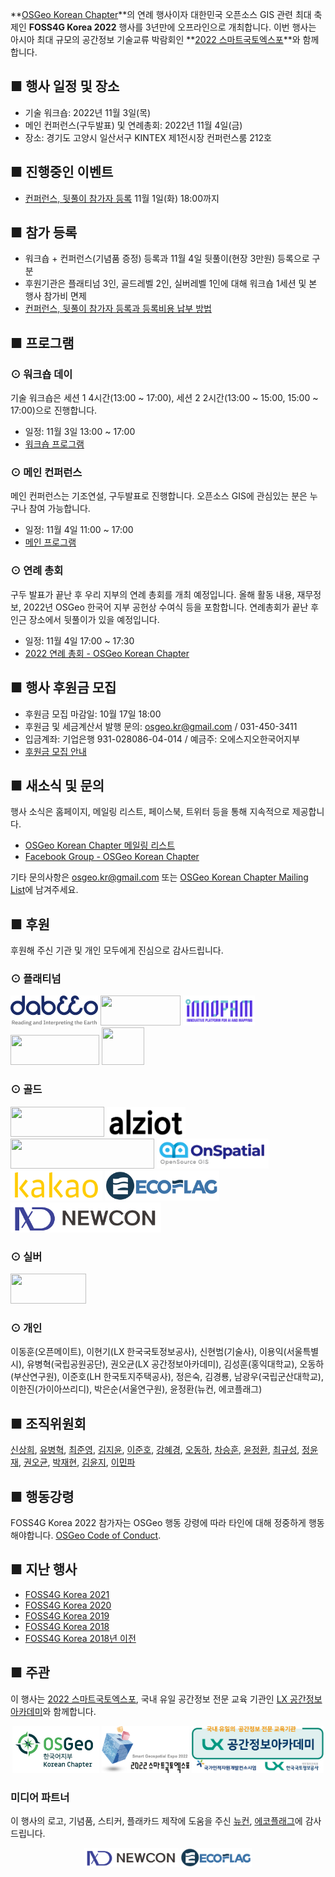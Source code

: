 
**[OSGeo Korean Chapter](https://www.osgeo.kr/)**의 연례 행사이자 대한민국 오픈소스 GIS 관련 최대 축제인 **FOSS4G Korea 2022** 행사를 3년만에 오프라인으로 개최합니다.
이번 행사는 아시아 최대 규모의 공간정보 기술교류 박람회인 **[2022 스마트국토엑스포](https://smartgeoexpo.kr)**와 함께합니다.

## ■ 행사 일정 및 장소
 - 기술 워크숍: 2022년 11월 3일(목)
 - 메인 컨퍼런스(구두발표) 및 연례총회: 2022년 11월 4일(금)
 - 장소: 경기도 고양시 일산서구 KINTEX 제1전시장 컨퍼런스룸 212호
 
## ■ 진행중인 이벤트
 - [컨퍼런스, 뒷풀이 참가자 등록](register) 11월 1일(화) 18:00까지

## ■ 참가 등록
 - 워크숍 + 컨퍼런스(기념품 증정) 등록과 11월 4일 뒷풀이(현장 3만원) 등록으로 구분
 - 후원기관은 플래티넘 3인, 골드레벨 2인, 실버레벨 1인에 대해 워크숍 1세션 및 본 행사 참가비 면제
 - [컨퍼런스, 뒷풀이 참가자 등록과 등록비용 납부 방법](register)

## ■ 프로그램

### ⊙ 워크숍 데이
기술 워크숍은 세션 1 4시간(13:00 ~ 17:00), 세션 2 2시간(13:00 ~ 15:00, 15:00 ~ 17:00)으로 진행합니다.
 - 일정: 11월 3일 13:00 ~ 17:00
 - [워크숍 프로그램](workshop)

### ⊙ 메인 컨퍼런스
메인 컨퍼런스는 기조연설, 구두발표로 진행합니다. 오픈소스 GIS에 관심있는 분은 누구나 참여 가능합니다.
 - 일정: 11월 4일 11:00 ~ 17:00
 - [메인 프로그램](conference)

### ⊙ 연례 총회
구두 발표가 끝난 후 우리 지부의 연례 총회를 개최 예정입니다. 올해 활동 내용, 재무정보, 2022년 OSGeo 한국어 지부 공헌상 수여식 등을 포함합니다.
연례총회가 끝난 후 인근 장소에서 뒷풀이가 있을 예정입니다.
 - 일정: 11월 4일 17:00 ~ 17:30
 - [2022 연례 총회 - OSGeo Korean Chapter](https://docs.google.com/presentation/d/1gdH4qoJ8ipOAFa1NE0vYIqqHOfhkrj94WHPKpqDj1xw/)

## ■ 행사 후원금 모집
 - 후원금 모집 마감일: 10월 17일 18:00
 - 후원금 및 세금계산서 발행 문의: [osgeo.kr@gmail.com](mailto:osgeo.kr@gmail.com) / 031-450-3411
 - 입금계좌: 기업은행 931-028086-04-014  / 예금주: 오에스지오한국어지부
 - [후원금 모집 안내](sponsor)

## ■ 새소식 및 문의
행사 소식은 홈페이지, 메일링 리스트, 페이스북, 트위터 등을 통해 지속적으로 제공합니다.
 - [OSGeo Korean Chapter 메일링 리스트](http://groups.google.com/group/osgeo-kr)
 - [Facebook Group - OSGeo Korean Chapter](https://www.facebook.com/groups/OSGeoKR)
 
기타 문의사항은 [osgeo.kr@gmail.com](mailto:osgeo.kr@gmail.com) 또는 [OSGeo Korean Chapter Mailing List](http://groups.google.com/group/osgeo-kr)에 남겨주세요.


## ■ 후원
후원해 주신 기관 및 개인 모두에게 진심으로 감사드립니다.

### ⊙ 플래티넘
<a href="https://www.dabeeo.com/"><img src="sponsor/dabeeo.png" width="140" height="48"></a>
<a href="https://gaia3d.com/"><img src="sponsor/gaia3d.png" width="128" height="48"></a>
<a href="https://innopam.com/"><img src="sponsor/innopam.png" width="115" height="48"></a>
<a href="http://www.mangosystem.com/"><img src="sponsor/mangosystem.png" width="142" height="48"></a>
<a href="http://gisutd.com/"><img src="sponsor/GISUnited.png" width="68" height="60"></a>

### ⊙ 골드
<a href="http://www.e-three.co.kr/"><img src="sponsor/e-three.png" width="150" height="48"></a>
<a href="https://alziotsystem.com/"><img src="sponsor/alziot.png" width="126" height="48"></a>
<a href="https://www.si-imaging.com/"><img src="sponsor/siis.png" width="230" height="48"></a>
<a href="http://www.onspatial.com/"><img src="sponsor/onspatial.png" width="179" height="48"></a>
<a href="https://www.kakaocorp.com/"><img src="sponsor/kakao.png" width="147" height="48"></a>
<a href="http://www.ecoflag.co.kr/"><img src="sponsor/ecoflag.png" width="183" height="48"></a>
<a href="http://www.newconnect.co.kr/"><img src="sponsor/newcon.png" width="241" height="48"></a>

### ⊙ 실버
<a href="http://www.hermesys.co.kr/"><img src="sponsor/hermesys.png" width="121" height="48"></a>

### ⊙ 개인
이동훈(오픈메이트), 이현기(LX 한국국토정보공사), 신현범(기술사), 이용익(서울특별시), 유병혁(국립공원공단), 
권오균(LX 공간정보아카데미), 김성훈(홍익대학교), 오동하(부산연구원), 이준호(LH 한국토지주택공사),
정은숙, 김경룡, 남광우(국립군산대학교), 이한진(가이아쓰리디), 박은순(서울연구원), 윤정환(뉴컨, 에코플래그)


## ■ 조직위원회
[신상희](mailto:endofcap@gmail.com), [유병혁](mailto:bhyu@knps.or.kr), [최준영](mailto:novacite@gmail.com), [김지윤](mailto:aliasgis@gmail.com), [이준호](mailto:juno1238@gmail.com),
[강혜경](mailto:kang.krihs@gmail.com), [오동하](mailto:dongha@bdi.re.kr), [차승훈](mailto:kacgung@gmail.com), [윤정환](mailto:lenablue12@gmail.com), [최규성](mailto:kyusung.choi@gmail.com), 
[정윤재](mailto:choung12osu@gmail.com), [권오균](mailto:kok02@lx.or.kr), [박재현](mailto:parkj73@gmail.com), [김윤지](mailto:jwithmango@gmail.com), [이민파](mailto:mapplus@gmail.com)

## ■ 행동강령
FOSS4G Korea 2022 참가자는 OSGeo 행동 강령에 따라 타인에 대해 정중하게 행동해야합니다. [OSGeo Code of Conduct](https://www.osgeo.org/code_of_conduct/).

## ■ 지난 행사
 - [FOSS4G Korea 2021](https://foss4g.osgeo.kr/repository/2021/)
 - [FOSS4G Korea 2020](https://foss4g.osgeo.kr/repository/2020/)
 - [FOSS4G Korea 2019](https://www.osgeo.kr/272)
 - [FOSS4G Korea 2018](https://www.osgeo.kr/258)
 - [FOSS4G Korea 2018년 이전](https://www.osgeo.kr/)

## ■ 주관

이 행사는 [2022 스마트국토엑스포](https://smartgeoexpo.kr), 국내 유일 공간정보 전문 교육 기관인 [LX 공간정보 아카데미](https://lxsiedu.or.kr)와 함께합니다.    
<center>
<a href="https://www.osgeo.kr/"><img src="images/osgeo.kr-2022-logo.png" width="139" height="75"></a>
<a href="https://smartgeoexpo.kr/"><img src="images/smartgeoexpo-logo.png" width="140" height="75"></a>
<a href="https://lxsiedu.or.kr/"><img src="sponsor/lxsiedu-logo.png" width="211" height="75"></a>
</center>

### 미디어 파트너
이 행사의 로고, 기념품, 스티커, 플래카드 제작에 도움을 주신 [뉴컨](http://www.newconnect.co.kr/), [에코플래그](http://www.ecoflag.co.kr/)에 감사드립니다.    
<center><a href="http://www.newconnect.co.kr/"><img src="sponsor/newcon.png" width="151" height="30"></a>
<a href="http://www.ecoflag.co.kr/"><img src="sponsor/ecoflag.png" width="114" height="30"></a></center>
